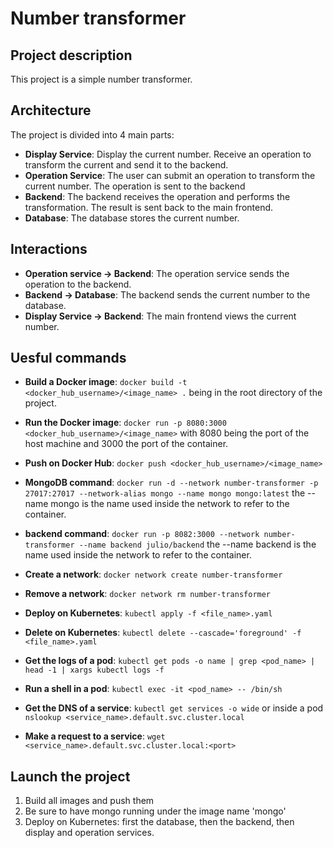 # Number transformer

## Project description

This project is a simple number transformer.

## Architecture

The project is divided into 4 main parts:

- **Display Service**: Display the current number. Receive an operation to transform the current and send it to the backend.
- **Operation Service**: The user can submit an operation to transform the current number. The operation is sent to the backend
- **Backend**: The backend receives the operation and performs the transformation. The result is sent back to the main frontend.
- **Database**: The database stores the current number.

## Interactions

- **Operation service -> Backend**: The operation service sends the operation to the backend.
- **Backend -> Database**: The backend sends the current number to the database.
- **Display Service -> Backend**: The main frontend views the current number.

## Uesful commands

- **Build a Docker image**: `docker build -t <docker_hub_username>/<image_name> .` being in the root directory of the project.
- **Run the Docker image**: `docker run -p 8080:3000 <docker_hub_username>/<image_name>` with 8080 being the port of the host machine and 3000 the port of the container.

- **Push on Docker Hub**: `docker push <docker_hub_username>/<image_name>`

- **MongoDB command**: `docker run -d --network number-transformer -p 27017:27017 --network-alias mongo --name mongo mongo:latest` the --name mongo is the name used inside the network to refer to the container.
- **backend command**: `docker run -p 8082:3000 --network number-transformer --name backend julio/backend` the --name backend is the name used inside the network to refer to the container.

- **Create a network**: `docker network create number-transformer`
- **Remove a network**: `docker network rm number-transformer`

- **Deploy on Kubernetes**: `kubectl apply -f <file_name>.yaml`
- **Delete on Kubernetes**: `kubectl delete --cascade='foreground' -f <file_name>.yaml`
- **Get the logs of a pod**: `kubectl get pods -o name | grep <pod_name> | head -1 | xargs kubectl logs -f`

- **Run a shell in a pod**: `kubectl exec -it <pod_name> -- /bin/sh`
- **Get the DNS of a service**: `kubectl get services -o wide` or inside a pod `nslookup <service_name>.default.svc.cluster.local`
- **Make a request to a service**: `wget <service_name>.default.svc.cluster.local:<port>`

## Launch the project

1. Build all images and push them
2. Be sure to have mongo running under the image name 'mongo'
3. Deploy on Kubernetes: first the database, then the backend, then display and operation services.
